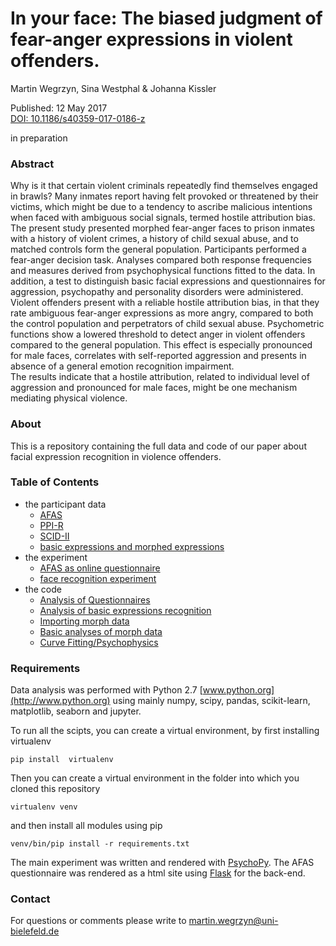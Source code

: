 # In your face: The biased judgment of fear-anger expressions in violent offenders.

Martin Wegrzyn, Sina Westphal & Johanna Kissler  

Published: 12 May 2017  
[DOI: 10.1186/s40359-017-0186-z](http://dx.doi.org/10.1186/s40359-017-0186-z)

in preparation

### Abstract

Why is it that certain violent criminals repeatedly find themselves engaged in brawls? Many inmates report having felt provoked or threatened by their victims, which might be due to a tendency to ascribe malicious intentions when faced with ambiguous social signals, termed hostile attribution bias.  
The present study presented morphed fear-anger faces to prison inmates with a history of violent crimes, a history of child sexual abuse, and to matched controls form the general population. Participants performed a fear-anger decision task. Analyses compared both response frequencies and measures derived from psychophysical functions fitted to the data. In addition, a test to distinguish basic facial expressions and questionnaires for aggression, psychopathy and personality disorders were administered.  
Violent offenders present with a reliable hostile attribution bias, in that they rate ambiguous fear-anger expressions as more angry, compared to both the control population and perpetrators of child sexual abuse. Psychometric functions show a lowered threshold to detect anger in violent offenders compared to the general population. This effect is especially pronounced for male faces, correlates with self-reported aggression and presents in absence of a general emotion recognition impairment.  
The results indicate that a hostile attribution, related to individual level of aggression and pronounced for male faces, might be one mechanism mediating physical violence.


### About

This is a repository containing the full data and code of our paper about facial expression recognition in violence offenders.

### Table of Contents

- the participant data
  - [AFAS](experiment/quest/app/static/logfiles)
  - [PPI-R](experiment/ppi_r.csv)
  - [SCID-II](experiment/scid_ii.csv)
  - [basic expressions and morphed expressions](experiment/data)
- the experiment
  - [AFAS as online questionnaire](experiment/quest)
  - [face recognition experiment](experiment/emoFaces.py)
- the code
  - [Analysis of Questionnaires](notebooks/001_questionnaires.ipynb)
  - [Analysis of basic expressions recognition](notebooks/002_basicExpressions.iypnb)
  - [Importing morph data](notebooks/003_gettingMorphData.iypnb)
  - [Basic analyses of morph data](notebooks/004_basicPlotting.ipynb)
  - [Curve Fitting/Psychophysics](notebooks/005_fittingFunctions.ipynb)

### Requirements

Data analysis was performed with Python 2.7 [www.python.org](http://www.python.org) using mainly numpy, scipy, pandas, scikit-learn, matplotlib, seaborn and jupyter.



To run all the scipts, you can create a virtual environment, by first installing virtualenv


```shell
pip install  virtualenv
```
Then you can create a virtual environment in the folder into which you cloned this repository

```shell
virtualenv venv
```

and then install all modules using pip


```shell
venv/bin/pip install -r requirements.txt
```

The main experiment was written and rendered with [PsychoPy](http://psychopy.org).
The AFAS questionnaire was rendered as a html site using [Flask](http://flask.pocoo.org/) for the back-end.

### Contact

For questions or comments please write to [martin.wegrzyn@uni-bielefeld.de](mailto:martin.wegrzyn@uni-bielefeld.de)
